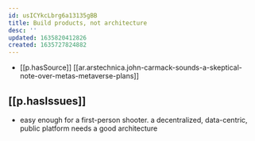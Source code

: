 ```yaml
---
id: usICYkcLbrg6a13135gBB
title: Build products, not architecture
desc: ''
updated: 1635820412826
created: 1635727824882
---
```


- [[p.hasSource]] [[ar.arstechnica.john-carmack-sounds-a-skeptical-note-over-metas-metaverse-plans]]

## [[p.hasIssues]]

- easy enough for a first-person shooter. a decentralized, data-centric, public platform needs a good architecture 